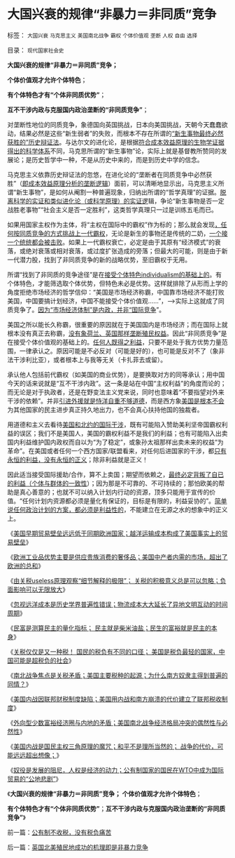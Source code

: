 # 大国兴衰的规律“非暴力＝非同质”竞争

标签： `大国兴衰` `马克思主义` `美国南北战争` `霸权` `个体价值观` `垄断` `人权` `自由` `选择` 

目录： `现代国家社会史`

**大国兴衰的规律“非暴力＝非同质”竞争；**

**个体价值观才允许个体特色**；

**有个体特色才有“个体非同质优势”**；

**互不干涉内政与克服国内政治垄断的“非同质竞争”**；

对垄断性地位的同质竞争，象德国向英国挑战，日本向美国挑战，天朝今天蠢蠢欲动，结果必然是这些“新生弱者”的失败，而根本不存在所谓的[“新生事物最终必然获胜的”历史辩证法](../../../2010/2/2/辩证法不能辩证出历史.md)。与达尔文的进化论，是根据[符合成本效益原理的生物学证据得出的科学体系](../../../2010/1/15/进化论本质规律就是成本效益定律.md)不同，马克思所谓的“新生事物”论，实际上就是基督教所赞同的发展论；是历史哲学中一种，不是从历史中来的，而是到历史中学的信念。

马克思主义依靠历史辩证法的忽悠，在进化论的“垄断者在同质竞争中必然获胜”（[即成本效益原理分析的垄断逻辑](../../../2009/12/7/经济学中的科学和最朴素的成本效益定律.md)）面前，可以清晰地显示出，马克思主义所谓“新生事物”，是如何从阉割一种普遍现象，归纳出所谓的“哲学真理”的证据。[脱离科学的实证和类似进化论（或科学原理）的实证逻](../../../2009/4/24/科学进化论和达尔文主义.md)辑，争论“新生事物是否一定战胜老事物”“社会主义是否一定胜利”，这类哲学真理只一过是训练五毛而已。

如果用国家主权作为主体，将“主权在国际中的霸权”作为标的；那么就会发现[，任何按同质竞争的方式挑战上一代霸权](../../../2010/11/24/中国不称霸心口如一，绝不是韬光养晦.md)，无论是新生的事物还是传统的二奶，[一个接一个统统都会被击败](../../../2009/9/29/为什么中国永远不会称霸.md)。如果上一代霸权衰亡，必定是由于其原有“经济模式”的衰落，或绝对衰落或相对衰落，或过度扩张造成的旁落；但最大的可能，则是由于新一代潜力股，找到了非同质竞争的新的战略优势，至旧霸权于无用。

所谓“找到了非同质的竞争途径”是在[接受个体特色individualism的基础上的](../../../2010/3/18/“自由平等”同样是极权主义的有效工具！.md)。有个体特色，才能筛选取个体优势，但特色未必是优势。这样就排除了从形而上学的角度拒绝市场经济的哲学信仰：“美国是市场经济称霸，中国靠市场经济不能打败美国，中国要搞计划经济，中国不能接受个体价值观……”，——>实际上这就成了同质竞争了。[因为“市场经济体制”是内政，并非“国际竞争](../../../2010/1/25/只有劳动者拥有完整人权价值才能救中国.md)”。

美国之所以能长久称霸，很重要的原因就在于美国国内是市场经济；而在国际上就根本没有真正去称霸，[没有象荷兰、英国那样垄断殖民权益](../../../2011/8/18/垄断欧洲命脉的荷兰商业帝国.md)。因此“非同质竞争”是在接受个体价值观的基础上的。[任何人既得之利益](../../../2009/8/28/反既得利益即“反利益可得”.md)，只要不是处于我方优势力量范围，一律承认之。原因可能是不必反对（可能是好的），也可能是反对不了（象非法干涉利比亚），或者根本上与我等无关（卡扎菲去或留）。

承认他人包括前代霸权（如美国的商业优势），是要换取对方的同等承认；用中国今天的话来说就是“互不干涉内政”。这一条是站在中国“主权利益”的角度而论的；而无论是对于执政者，还是在野变法主义党来说，同时也意味着“不要指望对外来干涉的依赖”。并非[引进外援就是恃洋自重不够道德](../../../2010/3/20/政治只是经济学中的一种组织要素.md)，而是西方象[美国是根本不会](../../../2011/1/18/美国不会支持中国“颜色革命”.md)为其他国家的民主进步真正持久地出力，也不会真心扶持他国的独裁者。

用道德和主义去看待[美国和北约的国际干涉](../../../2011/5/13/美英法是用错误的方式推行错误的民主（民粹）.md)，既有可能陷入赞助美利坚帝国霸权利益的误区；我们不是美国人，美国的霸权利益不是我们的利益；也有可能陷入出卖国内利益维护国内政权而自以为“为了稳定”，或象孙太祖那样出卖未来的权益“为革命”。在美国或者任何一个西方国家/联盟看来，对任何后进国家的干涉，都[只有永恒的利益，没有永恒的正义](http://darthvad.blog.163.com/blog/static/53399470201061493946107/)；除非利益就是正义！

因此适当接受国际援助/合作，算不上卖国；期望而依赖之，[最终必定背叛了自已的利益（个体与群体的一致性](../../../2009/9/27/无私国际主义才需要打广告做推广.md)）；因为那是不可靠的、不可持续的；那怕欧美的帮助是真心善意的；也就不可以纳入计划内行动的资源，顶多只能用于宣传的价值。“任何计划内资源都必须是量化有保证的，目标是有限的，利益妥协的”。[简单说任何政治计划的方案，都必须是利益性的](../../../2010/2/23/推介利益，不要推介哲学.md)，不能建立在无源之水的想象中的正义上。

《[美国早期贸易壁垒远远低于同期欧洲国家；越洋运输成本构成了美国事实上的贸易壁垒](../../../2011/9/20/美国早期贸易壁垒远远低于同期欧洲国家.md)》

《[欧洲工业品优势主要是供应贵族消费的奢侈品；美国中产者内需的市场，超出了欧洲的总和](../../../2011/9/20/美国中产者内需的市场，占全世界绝大部分.md)》

《[由关税useless原理观察“细节解释的极限”；
关税的积极意义总是可以忽略；负面影响可以无限放大](../../../2011/9/20/关税的积极意义总是可以忽略；负面影响可以无限放大.md)》

《[忽视远洋成本是历史学界普遍性错误；物流成本大大延长了异地文明互动的时间周期](../../../2011/9/20/忽视远洋成本是历史学界普遍错误.md)》

《[民富是测算民主的量化指标；
民主就是柴米油盐；民生的富裕就是民主的本身](../../../2011/9/21/民富是测算民主的量化指标.md)》

《[关税仅仅是又一种税！
国民的税负有不同的口径； 美国是税负最轻的国家，中国可能是超税负的社会](../../../2011/9/21/关税仅仅是又一种税！而已.md)》

《[南北战争焦点是关税矛盾；美国主要税种的起源；为什么南方奴隶主得到普遍的同情？](../../../2011/9/21/为什么美国南方奴隶主得到普遍的同情？.md)》

《[美国内战因联邦财税制度缺陷；美国用内战和南方崩溃的代价建立了联邦税收制度](../../../2011/9/21/美国内战因联邦财税制度缺陷.md)》

《[外向型少数富裕经济圈与内地的矛盾；美国南北战争经济格局冲突的偶然性与必然性](../../../2011/9/22/外向型经济圈与内地的矛盾和南北战争.md)》

《[美国内战是国民主权三角原理的魔咒；和平不是理所当然的；
战争的代价，可能远远超出想像；](../../../2011/9/22/美国内战是国民主权三角原理的魔咒；和平不是理所当然的；.md)》

《[奴役是发展的阻尼，人权是经济的动力；公有制国家的国民在WTO中成为国际贸易的“公地悲剧”](../../../2011/9/22/奴役是发展的阻尼，人权是经济的动力.md)》

《**大国兴衰的规律“非暴力＝非同质”竞争； 个体价值观才允许个体特色**；

**有个体特色才有“个体非同质优势”**；**互不干涉内政与克服国内政治垄断的“非同质竞争”**》

前一篇：[公有制不收税，没有税负痛苦](../../../2011/9/22/公有制不收税，没有税负痛苦.md)

后一篇：[英国北美殖民地成功的机理即是非暴力竞争](../../../2011/9/22/英国北美殖民地成功的机理即是非暴力竞争.md)